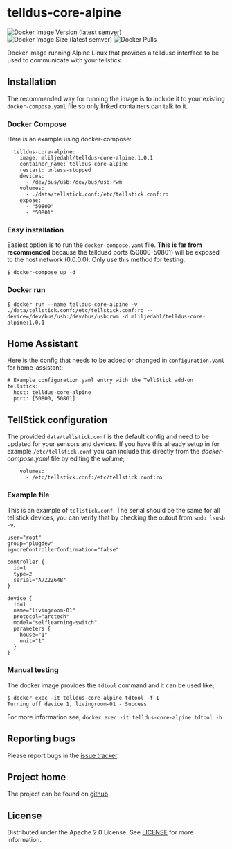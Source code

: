 # telldus-core-alpine
![Docker Image Version (latest semver)](https://img.shields.io/docker/v/mliljedahl/telldus-core-alpine)
![Docker Image Size (latest semver)](https://img.shields.io/docker/image-size/mliljedahl/telldus-core-alpine)
![Docker Pulls](https://img.shields.io/docker/pulls/mliljedahl/telldus-core-alpine)

Docker image running Alpine Linux that provides a telldusd interface to be used to communicate with your tellstick.

## Installation

The recommended way for running the image is to include it to your existing `docker-compose.yaml` file so only linked containers can talk to it.

### Docker Compose

Here is an example using docker-compose:

```
  telldus-core-alpine:
    image: mliljedahl/telldus-core-alpine:1.0.1
    container_name: telldus-core-alpine
    restart: unless-stopped
    devices:
      - /dev/bus/usb:/dev/bus/usb:rwm
    volumes:
      - ./data/tellstick.conf:/etc/tellstick.conf:ro
    expose:
      - "50800"
      - "50801"
```

### Easy installation

Easiest option is to run the `docker-compose.yaml` file. **This is far from recommended** because the telldusd ports (50800-50801) will be exposed to the host network (0.0.0.0). Only use this method for testing.

```
$ docker-compose up -d
```

### Docker run

```
$ docker run --name telldus-core-alpine -v ./data/tellstick.conf:/etc/tellstick.conf:ro --device=/dev/bus/usb:/dev/bus/usb:rwm -d mliljedahl/telldus-core-alpine:1.0.1
```

## Home Assistant

Here is the config that needs to be added or changed in `configuration.yaml` for home-assistant:

```
# Example configuration.yaml entry with the TellStick add-on
tellstick:
  host: telldus-core-alpine
  port: [50800, 50801]
```

## TellStick configuration

The provided `data/tellstick.conf` is the default config and need to be updated for your sensors and devices. If you have this already setup in for example `/etc/tellstick.conf` you can include this directly from the *docker-compose.yaml* file by editing the *volume*; 

```
    volumes:
      - /etc/tellstick.conf:/etc/tellstick.conf:ro
``` 

### Example file

This is an example of `tellstick.conf`. The serial should be the same for all tellstick devices, you can verify that by checking the outout from `sudo lsusb -v`.

```
user="root"
group="plugdev"
ignoreControllerConfirmation="false"

controller {
  id=1
  type=2
  serial="A7Z2Z64B"
}

device {
  id=1
  name="livingroom-01"
  protocol="arctech"
  model="selflearning-switch"
  parameters {
    house="1"
    unit="1"
  }
}
```

### Manual testing

The docker image provides the `tdtool` command and it can be used like; 

```
$ docker exec -it telldus-core-alpine tdtool -f 1
Turning off device 1, livingroom-01 - Success
```

For more information see; `docker exec -it telldus-core-alpine tdtool -h`

## Reporting bugs

Please report bugs in the [issue tracker](https://github.com/mliljedahl/telldus-core-alpine/issues).

## Project home

The project can be found on [github](https://github.com/mliljedahl/telldus-core-alpine)

## License

Distributed under the Apache 2.0 License. See [LICENSE](https://github.com/mliljedahl/telldus-core-alpine/blob/master/LICENSE) for more information.
